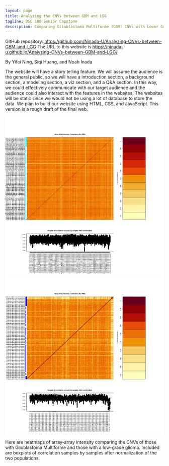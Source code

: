 ```yaml
---
layout: page
title: Analyzing the CNVs between GBM and LGG
tagline: DSC 180 Senior Capstone
description: Comparing Glioblastoma Multiforme (GBM) CNVs with Lower Grade Glioma (LGG) CNVs
---
```


GitHub repository: https://github.com/Ninada-U/Analyzing-CNVs-between-GBM-and-LGG
The URL to this website is https://ninada-u.github.io/Analyzing-CNVs-between-GBM-and-LGG/

By Yifei Ning, Siqi Huang, and Noah Inada



The website will have a story telling feature. We will assume the audience is the general public, so we will have a introduction section, a background section, a modeling section, a viz section, and a Q&A section. In this way, we could effectively communicate with our target audience and the audience could also interact with the features in the websites. The websites will be static since we would not be using a lot of database to store the data. We plan to build our website using HTML, CSS, and JavaScript. This version is a rough draft of the final web.

![LGG](./assets/images/PreprocessingOutput_LGG.png )
![GBM](./assets/images/PreprocessingOutput_GBM.png)

Here are heatmaps of array-array intensity comparing the CNVs of those with Glioblastoma Multiforme and those with a low-grade glioma. Included are boxplots of correlation samples by samples after normalization of the two populations.
